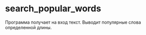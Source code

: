 # search_popular_words
Программа получает на вход текст. Выводит популярные слова определенной длины.
